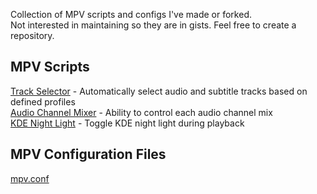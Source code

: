 Collection of MPV scripts and configs I've made or forked.  
Not interested in maintaining so they are in gists. Feel free to create a repository.

## MPV Scripts
[Track Selector](https://gist.github.com/dfts8ef/b6b646ac5cd374f9ba15ec0e2c053a03) - Automatically select audio and subtitle tracks based on defined profiles  
[Audio Channel Mixer](https://gist.github.com/dfts8ef/b61694e6fc65fec40f03f06021814670) - Ability to control each audio channel mix  
[KDE Night Light](https://gist.github.com/dfts8ef/d39c3e42a04538a12e1634503d0e4659) - Toggle KDE night light during playback  

## MPV Configuration Files
[mpv.conf](https://gist.github.com/dfts8ef/577fe33ed6b18857f91ef62d4e881c2f)
